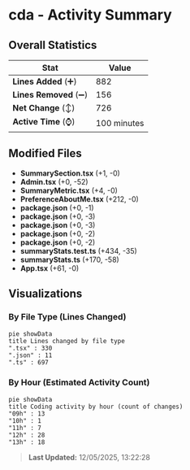 # cda - Activity Summary 

## Overall Statistics

| Stat                   | Value                                                             |
| ---------------------- | ----------------------------------------------------------------- |
| **Lines Added** (➕)   | 882                                          |
| **Lines Removed** (➖) | 156                                        |
| **Net Change** (↕)    | 726                |
| **Active Time** (⌚)   | 100 minutes |


## Modified Files
- **SummarySection.tsx** (+1, -0)
- **Admin.tsx** (+0, -52)
- **SummaryMetric.tsx** (+4, -0)
- **PreferenceAboutMe.tsx** (+212, -0)
- **package.json** (+0, -1)
- **package.json** (+0, -3)
- **package.json** (+0, -3)
- **package.json** (+0, -2)
- **package.json** (+0, -2)
- **summaryStats.test.ts** (+434, -35)
- **summaryStats.ts** (+170, -58)
- **App.tsx** (+61, -0)

## Visualizations

### By File Type (Lines Changed)

```mermaid
pie showData
title Lines changed by file type
".tsx" : 330
".json" : 11
".ts" : 697
```

### By Hour (Estimated Activity Count)

```mermaid
pie showData
title Coding activity by hour (count of changes)
"09h" : 13
"10h" : 1
"11h" : 7
"12h" : 28
"13h" : 18
```


> **Last Updated:** 12/05/2025, 13:22:28